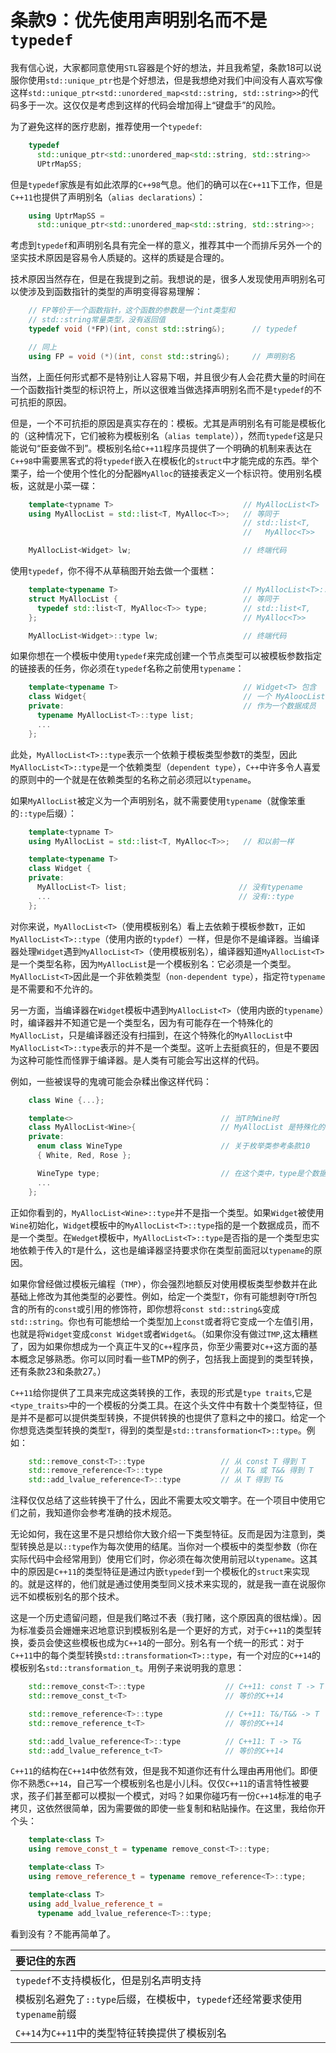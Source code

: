 条款9：优先使用声明别名而不是`typedef`
=========================
我有信心说，大家都同意使用`STL`容器是个好的想法，并且我希望，条款18可以说服你使用`std::unique_ptr`也是个好想法，但是我想绝对我们中间没有人喜欢写像这样`std::unique_ptr<std::unordered_map<std::string, std::string>>`的代码多于一次。这仅仅是考虑到这样的代码会增加得上“键盘手”的风险。

为了避免这样的医疗悲剧，推荐使用一个`typedef`:
```cpp
	typedef
	  std::unique_ptr<std::unordered_map<std::string, std::string>>
	  UPtrMapSS;
```
但是`typedef`家族是有如此浓厚的`C++98`气息。他们的确可以在`C++11`下工作，但是`C++11`也提供了声明别名（`alias declarations`）：
```cpp
	using UptrMapSS = 
	  std::unique_ptr<std::unordered_map<std::string, std::string>>;
```
考虑到`typedef`和声明别名具有完全一样的意义，推荐其中一个而排斥另外一个的坚实技术原因是容易令人质疑的。这样的质疑是合理的。

技术原因当然存在，但是在我提到之前。我想说的是，很多人发现使用声明别名可以使涉及到函数指针的类型的声明变得容易理解：
```cpp
	// FP等价于一个函数指针，这个函数的参数是一个int类型和
	// std::string常量类型，没有返回值
	typedef void (*FP)(int, const std::string&);      // typedef

	// 同上
	using FP = void (*)(int, const std::string&);     // 声明别名
```
当然，上面任何形式都不是特别让人容易下咽，并且很少有人会花费大量的时间在一个函数指针类型的标识符上，所以这很难当做选择声明别名而不是`typedef`的不可抗拒的原因。

但是，一个不可抗拒的原因是真实存在的：模板。尤其是声明别名有可能是模板化的（这种情况下，它们被称为模板别名（`alias template`）），然而`typedef`这是只能说句“臣妾做不到”。模板别名给`C++11`程序员提供了一个明确的机制来表达在`C++98`中需要黑客式的将`typedef`嵌入在模板化的`struct`中才能完成的东西。举个栗子，给一个使用个性化的分配器`MyAlloc`的链接表定义一个标识符。使用别名模板，这就是小菜一碟：
```cpp
	template<typname T>                             // MyAllocList<T>
	using MyAllocList = std::list<T, MyAlloc<T>>;   // 等同于
                                                    // std::list<T,
                                                    //   MyAlloc<T>>

	MyAllocList<Widget> lw;                         // 终端代码 
```
使用`typedef`，你不得不从草稿图开始去做一个蛋糕：
```cpp
	template<typename T>                            // MyAllocList<T>::type
	struct MyAllocList {                            // 等同于
	  typedef std::list<T, MyAlloc<T>> type;        // std::list<T, 
    };                                              // MyAlloc<T>>

    MyAllocList<Widget>::type lw;                   // 终端代码
```
如果你想在一个模板中使用`typedef`来完成创建一个节点类型可以被模板参数指定的链接表的任务，你必须在`typedef`名称之前使用`typename`：
```cpp
	template<typename T>                            // Widget<T> 包含
	class Widget{                                   // 一个 MyAloocList<T>
	private:                                        // 作为一个数据成员
	  typename MyAllocList<T>::type list;
	  ...
    };
```
此处，`MyAllocList<T>::type`表示一个依赖于模板类型参数`T`的类型，因此`MyAllocList<T>::type`是一个依赖类型（`dependent type`），`C++`中许多令人喜爱的原则中的一个就是在依赖类型的名称之前必须冠以`typename`。

如果`MyAllocList`被定义为一个声明别名，就不需要使用`typename`（就像笨重的`::type`后缀）：
```cpp
	template<typname T>                             
	using MyAllocList = std::list<T, MyAlloc<T>>;   // 和以前一样

	template<typename T>
	class Widget {
	private:
	  MyAllocList<T> list;                         // 没有typename
	  ...                                          // 没有::type
	};
```
对你来说，`MyAllocList<T>`（使用模板别名）看上去依赖于模板参数`T`，正如`MyAllocList<T>::type`（使用内嵌的`typdef`）一样，但是你不是编译器。当编译器处理`Widget`遇到`MyAllocList<T>`（使用模板别名），编译器知道`MyAllocList<T>`是一个类型名称，因为`MyAllocList`是一个模板别名：它必须是一个类型。`MyAllocList<T>`因此是一个非依赖类型（`non-dependent type`），指定符`typename`是不需要和不允许的。

另一方面，当编译器在`Widget`模板中遇到`MyAllocList<T>`（使用内嵌的`typename`）时，编译器并不知道它是一个类型名，因为有可能存在一个特殊化的`MyAllocList`，只是编译器还没有扫描到，在这个特殊化的`MyAllocList`中`MyAllocList<T>::type`表示的并不是一个类型。这听上去挺疯狂的，但是不要因为这种可能性而怪罪于编译器。是人类有可能会写出这样的代码。

例如，一些被误导的鬼魂可能会杂糅出像这样代码：
```cpp
	class Wine {...};

	template<>                                 // 当T时Wine时
	class MyAllocList<Wine>{                   // MyAllocList 是特殊化的
	private:
	  enum class WineType                      // 关于枚举类参考条款10
	  { White, Red, Rose };

	  WineType type;                           // 在这个类中，type是个数据成员
	  ...
	};
```
正如你看到的，`MyAllocList<Wine>::type`并不是指一个类型。如果`Widget`被使用`Wine`初始化，`Widget`模板中的`MyAllocList<T>::type`指的是一个数据成员，而不是一个类型。在`Wedget`模板中，`MyAllocList<T>::type`是否指的是一个类型忠实地依赖于传入的`T`是什么，这也是编译器坚持要求你在类型前面冠以`typename`的原因。

如果你曾经做过模板元编程（`TMP`），你会强烈地额反对使用模板类型参数并在此基础上修改为其他类型的必要性。例如，给定一个类型`T`，你有可能想剥夺`T`所包含的所有的`const`或引用的修饰符，即你想将`const std::string&`变成`std::string`。你也有可能想给一个类型加上`const`或者将它变成一个左值引用，也就是将`Widget`变成`const Widget`或者`Widget&`。（如果你没有做过`TMP`,这太糟糕了，因为如果你想成为一个真正牛叉的`C++`程序员，你至少需要对`C++`这方面的基本概念足够熟悉。你可以同时看一些TMP的例子，包括我上面提到的类型转换，还有条款23和条款27。）

`C++11`给你提供了工具来完成这类转换的工作，表现的形式是`type traits`,它是`<type_traits>`中的一个模板的分类工具。在这个头文件中有数十个类型特征，但是并不是都可以提供类型转换，不提供转换的也提供了意料之中的接口。给定一个你想竞选类型转换的类型`T`，得到的类型是`std::transformation<T>::type`。例如：
```cpp
    std::remove_const<T>::type                 // 从 const T 得到 T
    std::remove_reference<T>::type             // 从 T& 或 T&& 得到 T
    std::add_lvalue_reference<T>::type         // 从 T 得到 T&
```
注释仅仅总结了这些转换干了什么，因此不需要太咬文嚼字。在一个项目中使用它们之前，我知道你会参考准确的技术规范。

无论如何，我在这里不是只想给你大致介绍一下类型特征。反而是因为注意到，类型转换总是以`::type`作为每次使用的结尾。当你对一个模板中的类型参数（你在实际代码中会经常用到）使用它们时，你必须在每次使用前冠以`typename`。这其中的原因是`C++11`的类型特征是通过内嵌`typedef`到一个模板化的`struct`来实现的。就是这样的，他们就是通过使用类型同义技术来实现的，就是我一直在说服你远不如模板别名的那个技术。

这是一个历史遗留问题，但是我们略过不表（我打赌，这个原因真的很枯燥）。因为标准委员会姗姗来迟地意识到模板别名是一个更好的方式，对于`C++11`的类型转换，委员会使这些模板也成为`C++14`的一部分。别名有一个统一的形式：对于`C++11`中的每个类型转换`std::transformation<T>::type`，有一个对应的`C++14`的模板别名`std::transformation_t`。用例子来说明我的意思：
```cpp
	std::remove_const<T>::type                  // C++11: const T -> T
	std::remove_const_t<T>                      // 等价的C++14

	std::remove_reference<T>::type              // C++11: T&/T&& -> T
	std::remove_reference_t<T>                  // 等价的C++14

	std::add_lvalue_reference<T>::type          // C++11: T -> T&
	std::add_lvalue_reference_t<T>              // 等价的C++14
```
`C++11`的结构在`C++14`中依然有效，但是我不知道你还有什么理由再用他们。即便你不熟悉`C++14`，自己写一个模板别名也是小儿科。仅仅`C++11`的语言特性被要求，孩子们甚至都可以模拟一个模式，对吗？如果你碰巧有一份`C++14`标准的电子拷贝，这依然很简单，因为需要做的即使一些复制和粘贴操作。在这里，我给你开个头：
```cpp
	template<class T>
	using remove_const_t = typename remove_const<T>::type;

	template<class T>
	using remove_reference_t = typename remove_reference<T>::type;

	template<class T>
	using add_lvalue_reference_t = 
	  typename add_lvalue_reference<T>::type;
```
看到没有？不能再简单了。

|要记住的东西|
|:--------- |
|`typedef`不支持模板化，但是别名声明支持|
|模板别名避免了`::type`后缀，在模板中，`typedef`还经常要求使用`typename`前缀|
|`C++14`为`C++11`中的类型特征转换提供了模板别名|